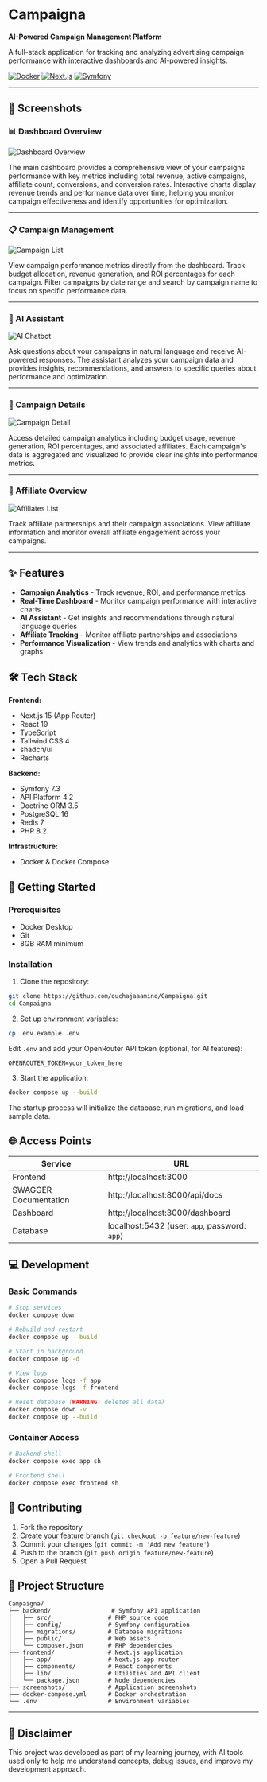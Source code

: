 # Campaigna

**AI-Powered Campaign Management Platform**

A full-stack application for tracking and analyzing advertising campaign performance with interactive dashboards and AI-powered insights.

[![Docker](https://img.shields.io/badge/Docker-Containerized-2496ED?style=flat-square&logo=docker)](https://www.docker.com/)
[![Next.js](https://img.shields.io/badge/Next.js-15-black?style=flat-square&logo=next.js)](https://nextjs.org/)
[![Symfony](https://img.shields.io/badge/Symfony-7.3-000000?style=flat-square&logo=symfony)](https://symfony.com/)

---

## 📸 Screenshots

### 📊 Dashboard Overview
![Dashboard Overview](./screenshots/Screenshot%202025-10-18%20175653.png)

The main dashboard provides a comprehensive view of your campaigns performance with key metrics including total revenue, active campaigns, affiliate count, conversions, and conversion rates. Interactive charts display revenue trends and performance data over time, helping you monitor campaign effectiveness and identify opportunities for optimization.

---

### 📋 Campaign Management
![Campaign List](./screenshots/Screenshot%202025-10-18%20175713.png)

View campaign performance metrics directly from the dashboard. Track budget allocation, revenue generation, and ROI percentages for each campaign. Filter campaigns by date range and search by campaign name to focus on specific performance data.

---

### 🤖 AI Assistant
![AI Chatbot](./screenshots/Screenshot%202025-10-18%20180909.png)

Ask questions about your campaigns in natural language and receive AI-powered responses. The assistant analyzes your campaign data and provides insights, recommendations, and answers to specific queries about performance and optimization.

---

### 🎯 Campaign Details
![Campaign Detail](./screenshots/Screenshot%202025-10-18%20181143.png)

Access detailed campaign analytics including budget usage, revenue generation, ROI percentages, and associated affiliates. Each campaign's data is aggregated and visualized to provide clear insights into performance metrics.

---

### 👥 Affiliate Overview
![Affiliates List](./screenshots/Screenshot%202025-10-18%20181246.png)

Track affiliate partnerships and their campaign associations. View affiliate information and monitor overall affiliate engagement across your campaigns.

---

## ✨ Features

- **Campaign Analytics** - Track revenue, ROI, and performance metrics
- **Real-Time Dashboard** - Monitor campaign performance with interactive charts
- **AI Assistant** - Get insights and recommendations through natural language queries
- **Affiliate Tracking** - Monitor affiliate partnerships and associations
- **Performance Visualization** - View trends and analytics with charts and graphs

## 🛠 Tech Stack

**Frontend:**
- Next.js 15 (App Router)
- React 19
- TypeScript
- Tailwind CSS 4
- shadcn/ui
- Recharts

**Backend:**
- Symfony 7.3
- API Platform 4.2
- Doctrine ORM 3.5
- PostgreSQL 16
- Redis 7
- PHP 8.2

**Infrastructure:**
- Docker & Docker Compose

## 🚀 Getting Started

### Prerequisites
- Docker Desktop
- Git
- 8GB RAM minimum

### Installation

1. Clone the repository:
```bash
git clone https://github.com/ouchajaaamine/Campaigna.git
cd Campaigna
```

2. Set up environment variables:
```bash
cp .env.example .env
```

Edit `.env` and add your OpenRouter API token (optional, for AI features):
```env
OPENROUTER_TOKEN=your_token_here
```

3. Start the application:
```bash
docker compose up --build
```

The startup process will initialize the database, run migrations, and load sample data.

## 🌐 Access Points

| Service | URL |
|---------|-----|
| Frontend | http://localhost:3000 |
| SWAGGER Documentation | http://localhost:8000/api/docs |
| Dashboard | http://localhost:3000/dashboard |
| Database | localhost:5432 (user: `app`, password: `app`) |

## 💻 Development

### Basic Commands
```bash
# Stop services
docker compose down

# Rebuild and restart
docker compose up --build

# Start in background
docker compose up -d

# View logs
docker compose logs -f app
docker compose logs -f frontend

# Reset database (WARNING: deletes all data)
docker compose down -v
docker compose up --build
```

### Container Access
```bash
# Backend shell
docker compose exec app sh

# Frontend shell
docker compose exec frontend sh
```

## 🤝 Contributing

1. Fork the repository
2. Create your feature branch (`git checkout -b feature/new-feature`)
3. Commit your changes (`git commit -m 'Add new feature'`)
4. Push to the branch (`git push origin feature/new-feature`)
5. Open a Pull Request

## 📁 Project Structure

```
Campaigna/
├── backend/                 # Symfony API application
│   ├── src/                # PHP source code
│   ├── config/             # Symfony configuration
│   ├── migrations/         # Database migrations
│   ├── public/             # Web assets
│   └── composer.json       # PHP dependencies
├── frontend/               # Next.js application
│   ├── app/                # Next.js app router
│   ├── components/         # React components
│   ├── lib/                # Utilities and API client
│   └── package.json        # Node dependencies
├── screenshots/            # Application screenshots
├── docker-compose.yml      # Docker orchestration
└── .env                    # Environment variables
```

---

## 📝 Disclaimer

This project was developed as part of my learning journey, with AI tools used only to help me understand concepts, debug issues, and improve my development approach.
